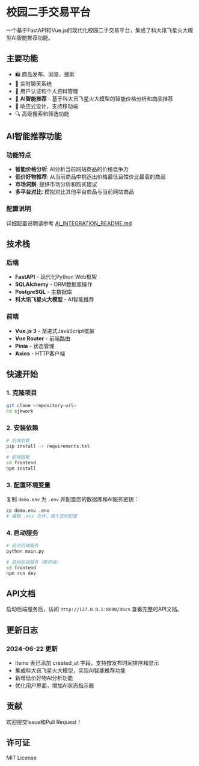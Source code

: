 # 校园二手交易平台

一个基于FastAPI和Vue.js的现代化校园二手交易平台，集成了科大讯飞星火大模型AI智能推荐功能。

## 主要功能

- 🛍️ 商品发布、浏览、搜索
- 💬 实时聊天系统
- 👤 用户认证和个人资料管理
- 🤖 **AI智能推荐** - 基于科大讯飞星火大模型的智能价格分析和商品推荐
- 📱 响应式设计，支持移动端
- 🔍 高级搜索和筛选功能

## AI智能推荐功能

### 功能特点
- **智能价格分析**: AI分析当前网站商品的价格竞争力
- **低价好物推荐**: 从当前商品中挑选出价格最低且性价比最高的商品
- **市场洞察**: 提供市场分析和购买建议
- **多平台对比**: 模拟对比其他平台商品与当前网站商品

### 配置说明
详细配置说明请参考 [AI_INTEGRATION_README.md](./AI_INTEGRATION_README.md)

## 技术栈

### 后端
- **FastAPI** - 现代化Python Web框架
- **SQLAlchemy** - ORM数据库操作
- **PostgreSQL** - 主数据库
- **科大讯飞星火大模型** - AI智能推荐

### 前端
- **Vue.js 3** - 渐进式JavaScript框架
- **Vue Router** - 前端路由
- **Pinia** - 状态管理
- **Axios** - HTTP客户端

## 快速开始

### 1. 克隆项目
```bash
git clone <repository-url>
cd sjkwork
```

### 2. 安装依赖
```bash
# 后端依赖
pip install -r requirements.txt

# 前端依赖
cd frontend
npm install
```

### 3. 配置环境变量
复制 `demo.env` 为 `.env` 并配置您的数据库和AI服务密钥：
```bash
cp demo.env .env
# 编辑 .env 文件，填入您的配置
```

### 4. 启动服务
```bash
# 启动后端服务
python main.py

# 启动前端服务（新终端）
cd frontend
npm run dev
```

## API文档

启动后端服务后，访问 `http://127.0.0.1:8000/docs` 查看完整的API文档。

## 更新日志

### 2024-06-22 更新
- items 表已添加 created_at 字段，支持按发布时间排序和显示
- 集成科大讯飞星火大模型，实现AI智能推荐功能
- 新增低价好物AI分析功能
- 优化用户界面，增加AI状态指示器

## 贡献

欢迎提交Issue和Pull Request！

## 许可证

MIT License 